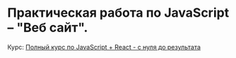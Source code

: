 # Практическая работа по JavaScript – "Веб сайт".

Курс: [Полный курс по JavaScript + React - с нуля до результата](https://www.udemy.com/course/javascript_full/)
